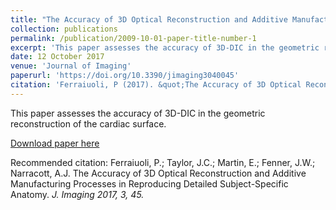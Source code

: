 ```yaml
---
title: "The Accuracy of 3D Optical Reconstruction and Additive Manufacturing Processes in Reproducing Detailed Subject-Specific Anatomy"
collection: publications
permalink: /publication/2009-10-01-paper-title-number-1
excerpt: 'This paper assesses the accuracy of 3D-DIC in the geometric reconstruction of the cardiac surface'
date: 12 October 2017
venue: 'Journal of Imaging'
paperurl: 'https://doi.org/10.3390/jimaging3040045'
citation: 'Ferraiuoli, P (2017). &quot;The Accuracy of 3D Optical Reconstruction and Additive Manufacturing Processes in Reproducing Detailed Subject-Specific Anatomy.&quot; <i>J. Imaging</i>. 3(45).'
---
```

This paper assesses the accuracy of 3D-DIC in the geometric reconstruction of the cardiac surface.

[Download paper here](https://www.mdpi.com/2313-433X/3/4/45/pdf)

Recommended citation: Ferraiuoli, P.; Taylor, J.C.; Martin, E.; Fenner, J.W.; Narracott, A.J. The Accuracy of 3D Optical Reconstruction and Additive Manufacturing Processes in Reproducing Detailed Subject-Specific Anatomy. <i>J. Imaging<i> 2017, 3, 45. 
